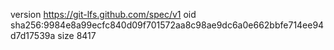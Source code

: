 version https://git-lfs.github.com/spec/v1
oid sha256:9984e8a99ecfc840d09f701572aa8c98ae9dc6a0e662bbfe714ee94d7d17539a
size 8417
